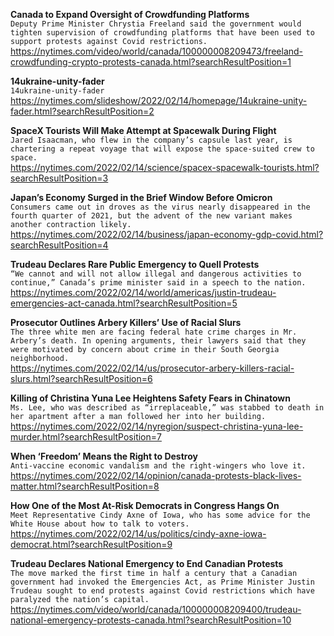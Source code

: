 **Canada to Expand Oversight of Crowdfunding Platforms**\
`Deputy Prime Minister Chrystia Freeland said the government would tighten supervision of crowdfunding platforms that have been used to support protests against Covid restrictions.`\
https://nytimes.com/video/world/canada/100000008209473/freeland-crowdfunding-crypto-protests-canada.html?searchResultPosition=1

**14ukraine-unity-fader**\
`14ukraine-unity-fader`\
https://nytimes.com/slideshow/2022/02/14/homepage/14ukraine-unity-fader.html?searchResultPosition=2

**SpaceX Tourists Will Make Attempt at Spacewalk During Flight**\
`Jared Isaacman, who flew in the company’s capsule last year, is chartering a repeat voyage that will expose the space-suited crew to space.`\
https://nytimes.com/2022/02/14/science/spacex-spacewalk-tourists.html?searchResultPosition=3

**Japan’s Economy Surged in the Brief Window Before Omicron**\
`Consumers came out in droves as the virus nearly disappeared in the fourth quarter of 2021, but the advent of the new variant makes another contraction likely.`\
https://nytimes.com/2022/02/14/business/japan-economy-gdp-covid.html?searchResultPosition=4

**Trudeau Declares Rare Public Emergency to Quell Protests**\
`“We cannot and will not allow illegal and dangerous activities to continue,” Canada’s prime minister said in a speech to the nation.`\
https://nytimes.com/2022/02/14/world/americas/justin-trudeau-emergencies-act-canada.html?searchResultPosition=5

**Prosecutor Outlines Arbery Killers’ Use of Racial Slurs**\
`The three white men are facing federal hate crime charges in Mr. Arbery’s death. In opening arguments, their lawyers said that they were motivated by concern about crime in their South Georgia neighborhood.`\
https://nytimes.com/2022/02/14/us/prosecutor-arbery-killers-racial-slurs.html?searchResultPosition=6

**Killing of Christina Yuna Lee Heightens Safety Fears in Chinatown**\
`Ms. Lee, who was described as “irreplaceable,” was stabbed to death in her apartment after a man followed her into her building.`\
https://nytimes.com/2022/02/14/nyregion/suspect-christina-yuna-lee-murder.html?searchResultPosition=7

**When ‘Freedom’ Means the Right to Destroy**\
`Anti-vaccine economic vandalism and the right-wingers who love it.`\
https://nytimes.com/2022/02/14/opinion/canada-protests-black-lives-matter.html?searchResultPosition=8

**How One of the Most At-Risk Democrats in Congress Hangs On**\
`Meet Representative Cindy Axne of Iowa, who has some advice for the White House about how to talk to voters.`\
https://nytimes.com/2022/02/14/us/politics/cindy-axne-iowa-democrat.html?searchResultPosition=9

**Trudeau Declares National Emergency to End Canadian Protests**\
`The move marked the first time in half a century that a Canadian government had invoked the Emergencies Act, as Prime Minister Justin Trudeau sought to end protests against Covid restrictions which have paralyzed the nation’s capital.`\
https://nytimes.com/video/world/canada/100000008209400/trudeau-national-emergency-protests-canada.html?searchResultPosition=10

